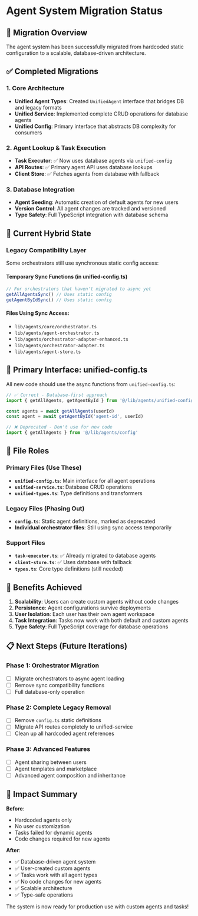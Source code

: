 # Agent System Migration Status

## 🎯 Migration Overview

The agent system has been successfully migrated from hardcoded static configuration to a scalable, database-driven architecture.

## ✅ Completed Migrations

### 1. Core Architecture
- **Unified Agent Types**: Created `UnifiedAgent` interface that bridges DB and legacy formats
- **Unified Service**: Implemented complete CRUD operations for database agents
- **Unified Config**: Primary interface that abstracts DB complexity for consumers

### 2. Agent Lookup & Task Execution
- **Task Executor**: ✅ Now uses database agents via `unified-config`
- **API Routes**: ✅ Primary agent API uses database lookups
- **Client Store**: ✅ Fetches agents from database with fallback

### 3. Database Integration
- **Agent Seeding**: Automatic creation of default agents for new users
- **Version Control**: All agent changes are tracked and versioned
- **Type Safety**: Full TypeScript integration with database schema

## 🔄 Current Hybrid State

### Legacy Compatibility Layer
Some orchestrators still use synchronous static config access:

#### Temporary Sync Functions (in unified-config.ts)
```typescript
// For orchestrators that haven't migrated to async yet
getAllAgentsSync() // Uses static config
getAgentByIdSync() // Uses static config
```

#### Files Using Sync Access:
- `lib/agents/core/orchestrator.ts`
- `lib/agents/agent-orchestrator.ts`
- `lib/agents/orchestrator-adapter-enhanced.ts`
- `lib/agents/orchestrator-adapter.ts`
- `lib/agents/agent-store.ts`

## 🎯 Primary Interface: unified-config.ts

All new code should use the async functions from `unified-config.ts`:

```typescript
// ✅ Correct - Database-first approach
import { getAllAgents, getAgentById } from '@/lib/agents/unified-config'

const agents = await getAllAgents(userId)
const agent = await getAgentById('agent-id', userId)
```

```typescript
// ❌ Deprecated - Don't use for new code
import { getAllAgents } from '@/lib/agents/config'
```

## 📁 File Roles

### Primary Files (Use These)
- **`unified-config.ts`**: Main interface for all agent operations
- **`unified-service.ts`**: Database CRUD operations
- **`unified-types.ts`**: Type definitions and transformers

### Legacy Files (Phasing Out)
- **`config.ts`**: Static agent definitions, marked as deprecated
- **Individual orchestrator files**: Still using sync access temporarily

### Support Files
- **`task-executor.ts`**: ✅ Already migrated to database agents
- **`client-store.ts`**: ✅ Uses database with fallback
- **`types.ts`**: Core type definitions (still needed)

## 🚀 Benefits Achieved

1. **Scalability**: Users can create custom agents without code changes
2. **Persistence**: Agent configurations survive deployments
3. **User Isolation**: Each user has their own agent workspace
4. **Task Integration**: Tasks now work with both default and custom agents
5. **Type Safety**: Full TypeScript coverage for database operations

## 📋 Next Steps (Future Iterations)

### Phase 1: Orchestrator Migration
- [ ] Migrate orchestrators to async agent loading
- [ ] Remove sync compatibility functions
- [ ] Full database-only operation

### Phase 2: Complete Legacy Removal
- [ ] Remove `config.ts` static definitions
- [ ] Migrate API routes completely to unified-service
- [ ] Clean up all hardcoded agent references

### Phase 3: Advanced Features
- [ ] Agent sharing between users
- [ ] Agent templates and marketplace
- [ ] Advanced agent composition and inheritance

## 🎉 Impact Summary

**Before**: 
- Hardcoded agents only
- No user customization
- Tasks failed for dynamic agents
- Code changes required for new agents

**After**:
- ✅ Database-driven agent system
- ✅ User-created custom agents
- ✅ Tasks work with all agent types
- ✅ No code changes for new agents
- ✅ Scalable architecture
- ✅ Type-safe operations

The system is now ready for production use with custom agents and tasks!
